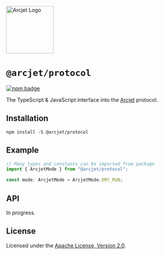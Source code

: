 <a href="https://arcjet.com" target="_arcjet-home">
  <picture>
    <source media="(prefers-color-scheme: dark)" srcset="https://arcjet.com/logo/arcjet-dark-lockup-voyage-horizontal.svg">
    <img src="https://arcjet.com/logo/arcjet-light-lockup-voyage-horizontal.svg" alt="Arcjet Logo" height="128" width="auto">
  </picture>
</a>

# `@arcjet/protocol`

<p>
  <a href="https://www.npmjs.com/package/@arcjet/protocol">
    <picture>
      <source media="(prefers-color-scheme: dark)" srcset="https://img.shields.io/npm/v/%40arcjet%2Fprotocol?style=flat-square&label=%E2%9C%A6Aj&labelColor=000000&color=5C5866">
      <img alt="npm badge" src="https://img.shields.io/npm/v/%40arcjet%2Fprotocol?style=flat-square&label=%E2%9C%A6Aj&labelColor=ECE6F0&color=ECE6F0">
    </picture>
  </a>
</p>

The TypeScript & JavaScript interface into the [Arcjet][arcjet] protocol.

## Installation

```shell
npm install -S @arcjet/protocol
```

## Example

```ts
// Many types and constants can be imported from package
import { ArcjetMode } from "@arcjet/protocol";

const mode: ArcjetMode = ArcjetMode.DRY_RUN;
```

## API

In progress.

## License

Licensed under the [Apache License, Version 2.0][apache-license].

[arcjet]: https://arcjet.com
[apache-license]: http://www.apache.org/licenses/LICENSE-2.0
